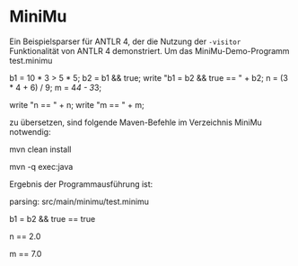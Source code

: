 MiniMu
======

Ein Beispielsparser für ANTLR 4, der die Nutzung der  `-visitor` Funktionalität von ANTLR 4 demonstriert.
Um das MiniMu-Demo-Programm test.minimu


b1 = 10 * 3 > 5 * 5;
b2 =  b1 && true;
write "b1 = b2 && true == " + b2;
n = (3 * 4 + 6) / 9;
m = 4*4 - 3*3;

write "n == " + n;
write "m == " + m;

zu übersetzen, sind folgende Maven-Befehle im Verzeichnis MiniMu notwendig:

mvn clean install

mvn -q exec:java

Ergebnis der Programmausführung ist:


parsing: src/main/minimu/test.minimu

b1 = b2 && true == true

n == 2.0

m == 7.0


